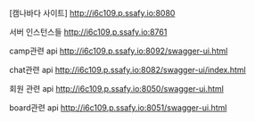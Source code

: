 [캠나바다 사이트] http://i6c109.p.ssafy.io:8080

서버 인스턴스들 http://i6c109.p.ssafy.io:8761

camp관련 api http://i6c109.p.ssafy.io:8092/swagger-ui.html

chat관련 api http://i6c109.p.ssafy.io:8082/swagger-ui/index.html

회원 관련 api http://i6c109.p.ssafy.io:8050/swagger-ui.html

board관련 api http://i6c109.p.ssafy.io:8051/swagger-ui.html